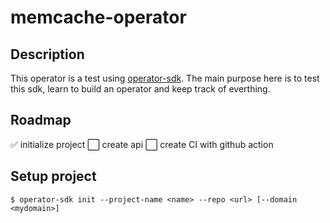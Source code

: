 # memcache-operator

## Description

This operator is a test using [operator-sdk](https://sdk.operatorframework.io/docs/). The main purpose here is to test this sdk, learn to build an operator and keep track of everthing.

## Roadmap

:white_check_mark: initialize project 
:white_large_square: create api
:white_large_square: create CI with github action

## Setup project

```
$ operator-sdk init --project-name <name> --repo <url> [--domain <mydomain>]
```

